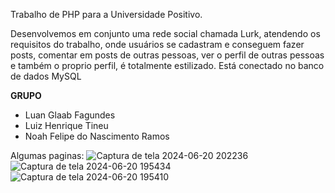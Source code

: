 Trabalho de PHP para a Universidade Positivo.

Desenvolvemos em conjunto uma rede social chamada Lurk, atendendo os requisitos do trabalho, onde usuários se cadastram e conseguem fazer posts, comentar em posts de outras pessoas, ver o perfil de outras pessoas e também o proprio perfil, é totalmente estilizado. Está conectado no banco de dados MySQL

**GRUPO**
- Luan Glaab Fagundes
- Luiz Henrique Tineu
- Noah Felipe do Nascimento Ramos

Algumas paginas:
![Captura de tela 2024-06-20 202236](https://github.com/luangl/rede-social/assets/129619687/ac8527c5-2f20-4cb4-9162-b0a1578a0969)
![Captura de tela 2024-06-20 195434](https://github.com/luangl/rede-social/assets/129619687/5c85015c-372f-4a93-9c30-8c19b86e381e)
![Captura de tela 2024-06-20 195410](https://github.com/luangl/rede-social/assets/129619687/a390e152-e160-4799-af81-bf0b0b234426)

